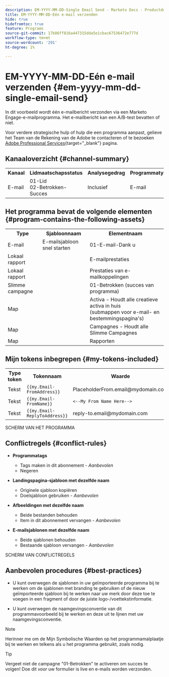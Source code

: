 ```yaml
---
description: EM-YYYY-MM-DD-Single Email Send - Marketo Docs - Productdocumentatie
title: EM-YYYY-MM-DD-Eén e-mail verzenden
hide: true
hidefromtoc: true
feature: Programs
source-git-commit: 17b86ff816a447315dda5e1cbac67536472e777d
workflow-type: tm+mt
source-wordcount: '291'
ht-degree: 1%

---
```


# EM-YYYY-MM-DD-Eén e-mail verzenden {#em-yyyy-mm-dd-single-email-send}

In dit voorbeeld wordt één e-mailbericht verzonden via een Marketo Engage-e-mailprogramma. Het e-mailbericht kan een A/B-test bevatten of niet.

Voor verdere strategische hulp of hulp die een programma aanpast, gelieve het Team van de Rekening van de Adobe te contacteren of te bezoeken [Adobe Professional Services](https://business.adobe.com/customers/consulting-services/main.html){target="_blank"} pagina.

## Kanaaloverzicht {#channel-summary}

<table style="table-layout:auto"> 
 <tbody> 
  <tr> 
   <th>Kanaal</th> 
   <th>Lidmaatschapsstatus</th>
   <th>Analysegedrag</th>
   <th>Programmatype</th>
  </tr> 
  <tr> 
   <td>E-mail</td> 
   <td>01-Lid 
<br/>02-Betrokken-Succes</td>
   <td>Inclusief</td>
   <td>E-mail</td>
  </tr>
 </tbody> 
</table>

## Het programma bevat de volgende elementen {#program-contains-the-following-assets}

<table style="table-layout:auto"> 
 <tbody> 
  <tr> 
   <th>Type</th> 
   <th>Sjabloonnaam</th>
   <th>Elementnaam</th>
  </tr> 
  <tr> 
   <td>E-mail</td> 
   <td>E-mailsjabloon snel starten</td>
   <td>01-E-mail-Dank u</td>
  </tr>
  <tr> 
   <td>Lokaal rapport</td> 
   <td> </td>
   <td>E-mailprestaties</td>
  </tr>
  <tr> 
   <td>Lokaal rapport</td> 
   <td> </td>
   <td>Prestaties van e-mailkoppelingen</td>
  </tr>
  <tr>
  <tr> 
   <td>Slimme campagne</td> 
   <td> </td>
   <td>01-Betrokken (succes van programma)</td>
  </tr>
  <tr> 
   <td>Map</td> 
   <td> </td>
   <td>Activa - Houdt alle creatieve activa in huis 
<br/>(submappen voor e-mail- en bestemmingspagina's)  </td>
  </tr>
  <tr> 
   <td>Map</td> 
   <td> </td>
   <td>Campagnes - Houdt alle Slimme Campagnes</td>
  </tr>
  <tr> 
   <td>Map</td> 
   <td> </td>
   <td>Rapporten</td>
  </tr>
 </tbody> 
</table>

## Mijn tokens inbegrepen {#my-tokens-included}

<table style="table-layout:auto"> 
 <tbody> 
  <tr> 
   <th>Type token</th> 
   <th>Tokennaam</th>
   <th>Waarde</th>
  </tr>
  <tr> 
   <td>Tekst</td> 
   <td><code>{{my.Email-FromAddress}}</code></td>
   <td>PlaceholderFrom.email@mydomain.com</td>
  </tr>
  <tr> 
   <td>Tekst</td> 
   <td><code>{{my.Email-FromName}}</code></td>
   <td><code><--My From Name Here--></code></td>
  </tr>
  <tr> 
   <td>Tekst</td> 
   <td><code>{{my.Email-ReplyToAddress}}</code></td>
   <td>reply-to.email@mydomain.com</td>
  </tr>
 </tbody> 
</table>

SCHERM VAN HET PROGRAMMA

## Conflictregels {#conflict-rules}

* **Programmatags**
   * Tags maken in dit abonnement - _Aanbevolen_
   * Negeren

* **Landingspagina-sjabloon met dezelfde naam**
   * Originele sjabloon kopiëren
   * Doelsjabloon gebruiken - _Aanbevolen_

* **Afbeeldingen met dezelfde naam**
   * Beide bestanden behouden
   * Item in dit abonnement vervangen - _Aanbevolen_

* **E-mailsjablonen met dezelfde naam**
   * Beide sjablonen behouden
   * Bestaande sjabloon vervangen - _Aanbevolen_

SCHERM VAN CONFLICTREGELS

## Aanbevolen procedures {#best-practices}

* U kunt overwegen de sjablonen in uw geïmporteerde programma bij te werken om de sjablonen met branding te gebruiken of de nieuw geïmporteerde sjabloon bij te werken naar uw merk door deze toe te voegen in een fragment of door de juiste logo-/voettekstinformatie.

* U kunt overwegen de naamgevingsconventie van dit programmavoorbeeld bij te werken en deze uit te lijnen met uw naamgevingsconventie.

>[!NOTE]
>
>Herinner me om de Mijn Symbolische Waarden op het programmamalplaatje bij te werken en telkens als u het programma gebruikt, zoals nodig.

>[!TIP]
>
>Vergeet niet de campagne &quot;01-Betrokken&quot; te activeren om succes te volgen! Doe dit _voor_ uw formulier is live en e-mails worden verzonden.
